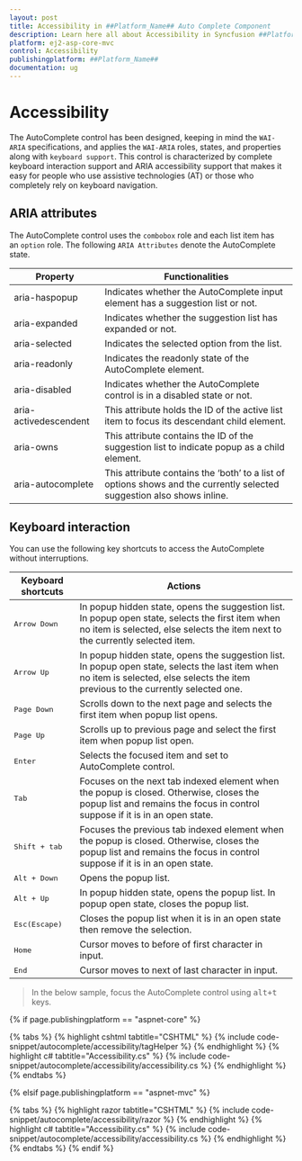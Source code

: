```yaml
---
layout: post
title: Accessibility in ##Platform_Name## Auto Complete Component
description: Learn here all about Accessibility in Syncfusion ##Platform_Name## Auto Complete component of Syncfusion Essential JS 2 and more.
platform: ej2-asp-core-mvc
control: Accessibility
publishingplatform: ##Platform_Name##
documentation: ug
---
```



# Accessibility

The AutoComplete control has been designed, keeping in mind the `WAI-ARIA` specifications, and applies the `WAI-ARIA` roles, states, and properties along with `keyboard support`. This control is characterized by complete keyboard interaction support and ARIA accessibility support that makes it easy for people who use assistive technologies (AT) or those who completely rely on keyboard navigation.

## ARIA attributes

The AutoComplete control uses the `combobox` role and each list item has an `option` role. The following `ARIA Attributes` denote the AutoComplete state.

| **Property** | **Functionalities** |
| --- | --- |
| aria-haspopup | Indicates whether the AutoComplete input element has a suggestion list or not. |
| aria-expanded | Indicates whether the suggestion list has expanded or not. |
| aria-selected | Indicates the selected option from the list. |
| aria-readonly | Indicates the readonly state of the AutoComplete element. |
| aria-disabled | Indicates whether the AutoComplete control is in a disabled state or not.|
| aria-activedescendent | This attribute holds the ID of the active list item to focus its descendant child element. |
| aria-owns | This attribute contains the ID of the suggestion list to indicate popup as a child element. |
| aria-autocomplete | This attribute contains the ‘both’ to a list of options shows and the currently selected suggestion also shows inline. |

## Keyboard interaction

You can use the following key shortcuts to access the AutoComplete without interruptions.

| **Keyboard shortcuts** | **Actions** |
| --- | --- |
| <kbd>Arrow Down</kbd> | In popup hidden state, opens the suggestion list. In popup open state, selects the first item when no item is selected, else selects the item next to the currently selected item. |
| <kbd>Arrow Up</kbd> | In popup hidden state, opens the suggestion list. In popup open state, selects the last item when no item is selected, else selects the item previous to the currently selected one. |
| <kbd>Page Down</kbd> | Scrolls down to the next page and selects the first item when popup list opens. |
| <kbd>Page Up</kbd> | Scrolls up to previous page and select the first item when popup list open. |
| <kbd>Enter</kbd> | Selects the focused item and set to AutoComplete control. |
| <kbd>Tab</kbd> | Focuses on the next tab indexed element when the popup is closed. Otherwise, closes the popup list and remains the focus in control suppose if it is in an open state. |
| <kbd>Shift + tab </kbd> | Focuses the previous tab indexed element when the popup is closed. Otherwise, closes the popup list and remains the focus in control suppose if it is in an open state. |
| <kbd>Alt + Down</kbd> | Opens the popup list. |
| <kbd>Alt + Up</kbd> | In popup hidden state, opens the popup list. In popup open state, closes the popup list. |
| <kbd>Esc(Escape)</kbd> | Closes the popup list when it is in an open state then remove the selection. |
| <kbd>Home</kbd> | Cursor moves to before of first character in input. |
| <kbd>End</kbd> | Cursor moves to next of last character in input. |

> In the below sample, focus the AutoComplete control using <kbd>alt+t</kbd> keys.

{% if page.publishingplatform == "aspnet-core" %}

{% tabs %}
{% highlight cshtml tabtitle="CSHTML" %}
{% include code-snippet/autocomplete/accessibility/tagHelper %}
{% endhighlight %}
{% highlight c# tabtitle="Accessibility.cs" %}
{% include code-snippet/autocomplete/accessibility/accessibility.cs %}
{% endhighlight %}
{% endtabs %}

{% elsif page.publishingplatform == "aspnet-mvc" %}

{% tabs %}
{% highlight razor tabtitle="CSHTML" %}
{% include code-snippet/autocomplete/accessibility/razor %}
{% endhighlight %}
{% highlight c# tabtitle="Accessibility.cs" %}
{% include code-snippet/autocomplete/accessibility/accessibility.cs %}
{% endhighlight %}
{% endtabs %}
{% endif %}

